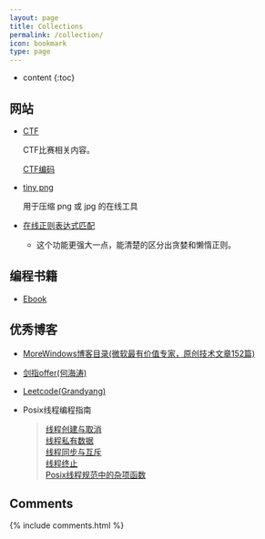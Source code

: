 ```yaml
---
layout: page
title: Collections
permalink: /collection/
icon: bookmark
type: page
---
```


* content
{:toc}

## 网站

* [CTF](https://ctf-wiki.github.io/ctf-wiki)

    CTF比赛相关内容。
    
  [CTF编码](http://ctf.ssleye.com/)
    
* [tiny png](https://tinypng.com/)

    用于压缩 png 或 jpg 的在线工具

* [在线正则表达式匹配](https://regex101.com/)
    - 这个功能更强大一点，能清楚的区分出贪婪和懒惰正则。


## 编程书籍
* [Ebook](https://github.com/EbookFoundation/free-programming-books/blob/master/free-programming-books-zh.md)


## 优秀博客
* [MoreWindows博客目录(微软最有价值专家，原创技术文章152篇)](http://blog.csdn.net/morewindows/article/details/17488865)

* [剑指offer(何海涛)](http://zhedahht.blog.163.com/)

* [Leetcode(Grandyang)](http://www.cnblogs.com/grandyang/)

* Posix线程编程指南
  >[线程创建与取消](https://www.ibm.com/developerworks/cn/linux/thread/posix_threadapi/part1/index.html)  
  >[线程私有数据](https://www.ibm.com/developerworks/cn/linux/thread/posix_threadapi/part2/index.html)  
  >[线程同步与互斥](https://www.ibm.com/developerworks/cn/linux/thread/posix_threadapi/part3/index.html)   
  >[线程终止](https://www.ibm.com/developerworks/cn/linux/thread/posix_threadapi/part4/index.html)   
  >[Posix线程规范中的杂项函数](https://www.ibm.com/developerworks/cn/linux/thread/posix_threadapi/part5/index.html)

## Comments

{% include comments.html %}
